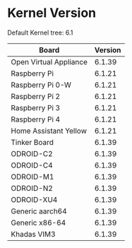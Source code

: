 
# Kernel Version

Default Kernel tree: 6.1

| Board | Version |
|-------|---------|
| Open Virtual Appliance | 6.1.39 |
| Raspberry Pi | 6.1.21 |
| Raspberry Pi 0-W | 6.1.21 |
| Raspberry Pi 2 | 6.1.21 |
| Raspberry Pi 3 | 6.1.21 |
| Raspberry Pi 4 | 6.1.21 |
| Home Assistant Yellow | 6.1.21 |
| Tinker Board | 6.1.39 |
| ODROID-C2 | 6.1.39 |
| ODROID-C4 | 6.1.39 |
| ODROID-M1 | 6.1.39 |
| ODROID-N2 | 6.1.39 |
| ODROID-XU4 | 6.1.39 |
| Generic aarch64 | 6.1.39 |
| Generic x86-64 | 6.1.39 |
| Khadas VIM3 | 6.1.39 |
